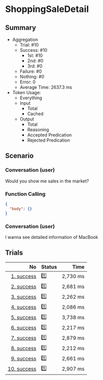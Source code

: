 # ShoppingSaleDetail
## Summary
  - Aggregation
    - Trial: #10
    - Success: #10
      - 1st: #10
      - 2nd: #0
      - 3rd: #0
    - Failure: #0
    - Nothing: #0
    - Error: 0
    - Average Time: 2637.3 ms
  - Token Usage:
    - Everything
    - Input
      - Total
      - Cached
    - Output
      - Total
      - Reasoning
      - Accepted Predication
      - Rejected Predication

## Scenario
### Conversation (user)
Would you show me sales in the market?

### Function Calling
```json
{
  "body": {}
}
```

### Conversation (user)
I wanna see detailed information of MacBook

## Trials
No | Status | Time
---:|:-------|------:
[1. success](./trials/1.success.json) | 1️⃣ | 2,730 ms
[2. success](./trials/2.success.json) | 1️⃣ | 2,681 ms
[3. success](./trials/3.success.json) | 1️⃣ | 2,262 ms
[4. success](./trials/4.success.json) | 1️⃣ | 2,086 ms
[5. success](./trials/5.success.json) | 1️⃣ | 3,738 ms
[6. success](./trials/6.success.json) | 1️⃣ | 2,217 ms
[7. success](./trials/7.success.json) | 1️⃣ | 2,879 ms
[8. success](./trials/8.success.json) | 1️⃣ | 2,212 ms
[9. success](./trials/9.success.json) | 1️⃣ | 2,661 ms
[10. success](./trials/10.success.json) | 1️⃣ | 2,907 ms